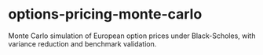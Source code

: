 # options-pricing-monte-carlo
Monte Carlo simulation of European option prices under Black-Scholes, with variance reduction and benchmark validation.
